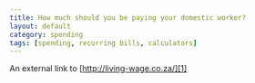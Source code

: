 ```yaml
---
title: How much should you be paying your domestic worker?
layout: default
category: spending
tags: [spending, recurring bills, calculators]
---
```

An external link to [http://living-wage.co.za/][1]

[1]:	http://living-wage.co.za/